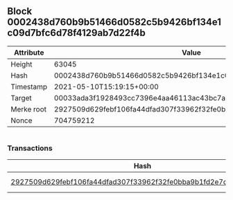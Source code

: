 ## Block 0002438d760b9b51466d0582c5b9426bf134e1c09d7bfc6d78f4129ab7d22f4b

Attribute | Value
--- | ---
Height | 63045
Hash | 0002438d760b9b51466d0582c5b9426bf134e1c09d7bfc6d78f4129ab7d22f4b
Timestamp | 2021-05-10T15:19:15+00:00
Target | 00033ada3f1928493cc7396e4aa46113ac43bc7ac52aab5d08e3934913716f64
Merke root | 2927509d629febf106fa44dfad307f33962f32fe0bba9b1fd2e7c303964967ef
Nonce | 704759212

```

```

### Transactions

Hash | Amount
--- | ---
[2927509d629febf106fa44dfad307f33962f32fe0bba9b1fd2e7c303964967ef](2927509d629febf106fa44dfad307f33962f32fe0bba9b1fd2e7c303964967ef.md) | 10.00000000 SKEPTI 
